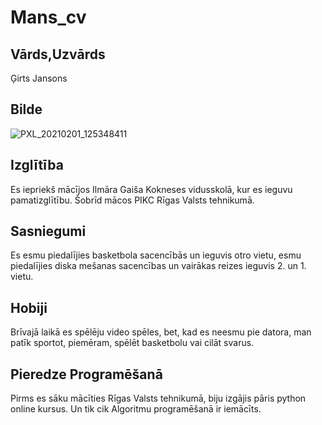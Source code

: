 # Mans_cv
## Vārds,Uzvārds 
 Ģirts Jansons
## Bilde
![PXL_20210201_125348411](https://avatars.githubusercontent.com/u/78017588?s=460&u=626011c973b2848d315f6b201fec33b9fa6feab4&v=4)    

## Izglītība
Es iepriekš mācījos Ilmāra Gaiša Kokneses vidusskolā, kur es ieguvu pamatizglītību. Šobrīd mācos PIKC Rīgas Valsts tehnikumā.

## Sasniegumi
Es esmu piedalījies basketbola sacencībās un ieguvis otro vietu, esmu piedalījies diska mešanas sacencības un vairākas reizes ieguvis 2. un 1. vietu.

## Hobiji
Brīvajā laikā es spēlēju video spēles, bet, kad es neesmu pie datora, man patīk sportot, piemēram, spēlēt basketbolu vai cilāt svarus.

## Pieredze Programēšanā
Pirms es sāku mācīties Rīgas Valsts tehnikumā, biju izgājis pāris python online kursus. Un tik cik Algoritmu programēšanā ir iemācīts.
